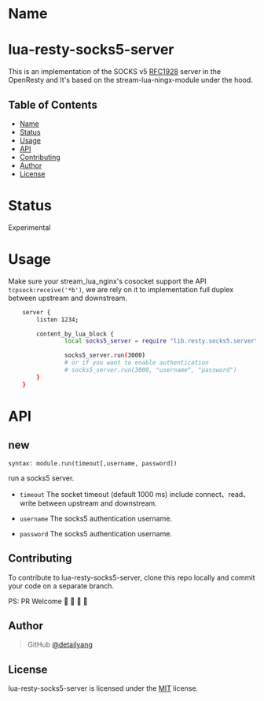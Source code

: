 Name
====

# lua-resty-socks5-server
This is an implementation of the SOCKS v5 [RFC1928](https://www.ietf.org/rfc/rfc1928.txt) server in the OpenResty and It's based on the stream-lua-ningx-module under the hood.

Table of Contents
-----------------
* [Name](#name)
* [Status](#status)
* [Usage](#usage)
* [API](#api)
* [Contributing](#contributing)
* [Author](#author)
* [License](#license)

Status
====
Experimental

Usage
====
Make sure your stream_lua_nginx's cosocket support the API `tcpsock:receive('*b')`, we are rely on it to implementation full duplex between upstream and downstream.

````bash
    server {
        listen 1234;

        content_by_lua_block {
                local socks5_server = require "lib.resty.socks5.server"

                socks5_server.run(3000)
                # or if you want to enable authentication
                # socks5_server.run(3000, "username", "password")
        }
    }
````

API
====

new
---
`syntax: module.run(timeout[,username, password])`

run a socks5 server.

* `timeout`
    The socket timeout (default 1000 ms) include connect、read、write between upstream and downstream.

* `username`
    The socks5 authentication username.

* `password`
    The socks5 authentication username.


Contributing
------------

To contribute to lua-resty-socks5-server, clone this repo locally and commit your code on a separate branch.

PS: PR Welcome :rocket: :rocket: :rocket: :rocket:


Author
------

> GitHub [@detailyang](https://github.com/detailyang)


License
-------
lua-resty-socks5-server is licensed under the [MIT] license.

[MIT]: https://github.com/detailyang/ybw/blob/master/licenses/MIT
